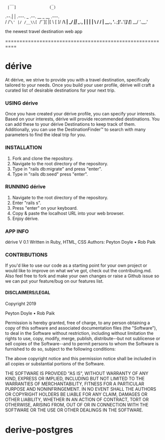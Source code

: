 
      __                 _                 
     |  ]               (_)                
  .--.| | .---.  _ .--.  __  _   __  .---.  
/ /'`\' |/ /__\\[ `/'`\][  |[ \ [  ]/ /__\\
| \__/  || \__., | |     | | \ \/ / | \__.,
'.__.;__]'.__.'[___]   [___] \__/   '.__.'

the newest travel destination web app

==========================================================

# dérive
At dérive, we strive to provide you with a travel destination,
specifically tailored to your needs. Once you build your user profile,
dérive will craft a curated list of desirable destinations for your next trip.

### USING dérive
Once you have created your dérive profile, you can specify your interests. Based
on your interests, dérive will provide recommended destinations. You can add these
to your dérive Destinations to keep track of them. Additionally, you can use the
DestinationFinder™ to search with many parameters to find the ideal trip for you.

### INSTALLATION
1. Fork and clone the repository.
2. Navigate to the root directory of the repository.
3. Type in "rails db:migrate" and press "enter".
4. Type in "rails db:seed" press "enter".

### RUNNING dérive
1. Navigate to the root directory of the repository.
2. Enter "rails s".
3. Press "enter" on your keyboard.
4. Copy & paste the localhost URL into your web browser.
5. Enjoy dérive.

### APP INFO
dérive V 0.1 Written in Ruby, HTML, CSS
Authors: Peyton Doyle • Rob Paik

### CONTRIBUTIONS
If you'd like to use our code as a starting point for your own project
or would like to improve on what we've got, check out the contributing.md.
Also feel free to fork and make your own changes or raise a Github issue
so we can put your feature/bug on our features list.

#### DISCLAIMERS/LEGAL
Copyright 2019

Peyton Doyle • Rob Paik

Permission is hereby granted, free of charge, to any person obtaining a
copy of this software and associated documentation files (the "Software"),
to deal in the Software without restriction, including without limitation
the rights to use, copy, modify, merge, publish, distribute--but not
sublicense or sell copies of the Software--and to permit persons to whom
the Software is furnished to do so, subject to the following conditions:

The above copyright notice and this permission notice shall be included
in all copies or substantial portions of the Software.

THE SOFTWARE IS PROVIDED "AS IS", WITHOUT WARRANTY OF ANY KIND, EXPRESS
OR IMPLIED, INCLUDING BUT NOT LIMITED TO THE WARRANTIES OF MERCHANTABILITY,
FITNESS FOR A PARTICULAR PURPOSE AND NONINFRINGEMENT. IN NO EVENT SHALL
THE AUTHORS OR COPYRIGHT HOLDERS BE LIABLE FOR ANY CLAIM, DAMAGES OR OTHER
LIABILITY, WHETHER IN AN ACTION OF CONTRACT, TORT OR OTHERWISE, ARISING
FROM, OUT OF OR IN CONNECTION WITH THE SOFTWARE OR THE USE OR OTHER
DEALINGS IN THE SOFTWARE.
# derive-postgres
